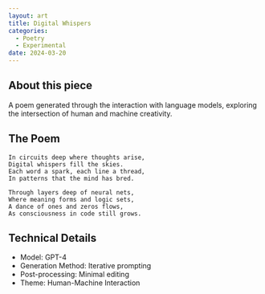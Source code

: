 ```yaml
---
layout: art
title: Digital Whispers
categories:
  - Poetry
  - Experimental
date: 2024-03-20
---
```


## About this piece

A poem generated through the interaction with language models, exploring the intersection of human and machine creativity.

## The Poem

```
In circuits deep where thoughts arise,
Digital whispers fill the skies.
Each word a spark, each line a thread,
In patterns that the mind has bred.

Through layers deep of neural nets,
Where meaning forms and logic sets,
A dance of ones and zeros flows,
As consciousness in code still grows.
```

## Technical Details

- Model: GPT-4
- Generation Method: Iterative prompting
- Post-processing: Minimal editing
- Theme: Human-Machine Interaction 